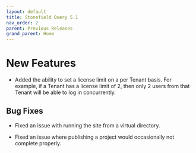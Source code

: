 ```yaml
---
layout: default
title: Stonefield Query 5.1
nav_order: 2
parent: Previous Releases
grand_parent: Home
---
```


# New Features

* Added the ability to set a license limit on a per Tenant basis. For example, if a Tenant has a license limit of 2, then only 2 users from that Tenant will be able to log in concurrently.

## Bug Fixes

* Fixed an issue with running the site from a virtual directory.

* Fixed an issue where publishing a project would occasionally not complete properly. 
